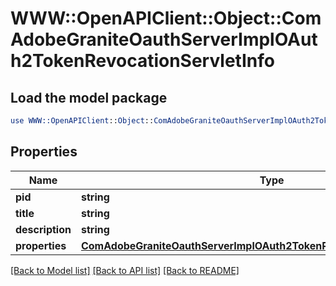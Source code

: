 # WWW::OpenAPIClient::Object::ComAdobeGraniteOauthServerImplOAuth2TokenRevocationServletInfo

## Load the model package
```perl
use WWW::OpenAPIClient::Object::ComAdobeGraniteOauthServerImplOAuth2TokenRevocationServletInfo;
```

## Properties
Name | Type | Description | Notes
------------ | ------------- | ------------- | -------------
**pid** | **string** |  | [optional] 
**title** | **string** |  | [optional] 
**description** | **string** |  | [optional] 
**properties** | [**ComAdobeGraniteOauthServerImplOAuth2TokenRevocationServletProperties**](ComAdobeGraniteOauthServerImplOAuth2TokenRevocationServletProperties.md) |  | [optional] 

[[Back to Model list]](../README.md#documentation-for-models) [[Back to API list]](../README.md#documentation-for-api-endpoints) [[Back to README]](../README.md)


